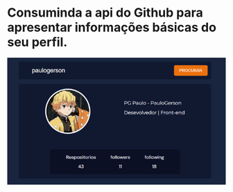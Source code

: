 # Consuminda a api do Github para apresentar informações básicas do seu perfil.

<img src="assets/img/foto.png">
